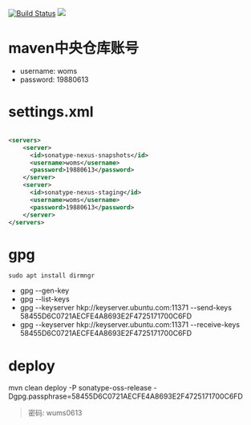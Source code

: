 [![Build Status](https://travis-ci.com/common-dependency/common.svg?branch=master)](https://travis-ci.com/common-dependency/common)
[![](https://img.shields.io/badge/author-wumingsheng-green.svg)](https://champyin.com)


# maven中央仓库账号

* username: woms
* password: 19880613 


# settings.xml

```xml

<servers>
    <server>
      <id>sonatype-nexus-snapshots</id>
      <username>woms</username>
      <password>19880613</password>
    </server>
    <server>
      <id>sonatype-nexus-staging</id>
      <username>woms</username>
      <password>19880613</password>
    </server>
</servers>

```

# gpg 

```
sudo apt install dirmngr
```

- gpg --gen-key
- gpg --list-keys
- gpg --keyserver hkp://keyserver.ubuntu.com:11371 --send-keys 58455D6C0721AECFE4A8693E2F4725171700C6FD
- gpg --keyserver hkp://keyserver.ubuntu.com:11371 --receive-keys 58455D6C0721AECFE4A8693E2F4725171700C6FD

# deploy

mvn clean deploy -P sonatype-oss-release -Dgpg.passphrase=58455D6C0721AECFE4A8693E2F4725171700C6FD
> 密码: wums0613

